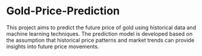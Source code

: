 # Gold-Price-Prediction
This project aims to predict the future price of gold using historical data and machine learning techniques. The prediction model is developed based on the assumption that historical price patterns and market trends can provide insights into future price movements.
